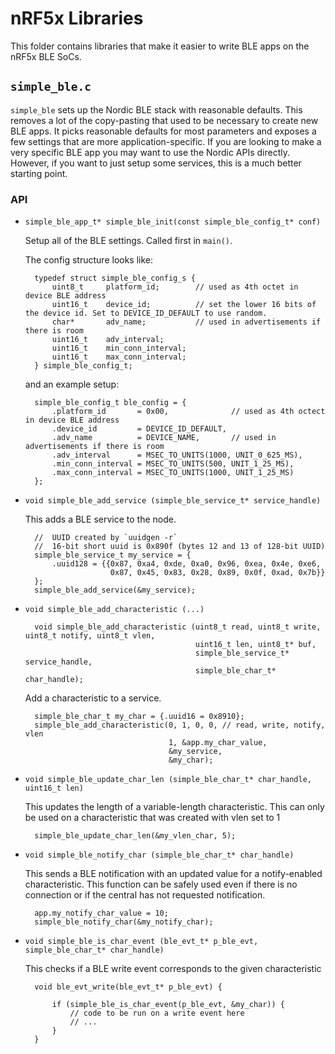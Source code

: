 nRF5x Libraries
===============

This folder contains libraries that make it easier to write BLE apps on the
nRF5x BLE SoCs.

## `simple_ble.c`

`simple_ble` sets up the Nordic BLE stack with reasonable defaults. This
removes a lot of the copy-pasting that used to be necessary to create new BLE apps.
It picks reasonable defaults for most parameters and exposes a few settings
that are more application-specific. If you are looking to make a very specific
BLE app you may want to use the Nordic APIs directly. However, if you want
to just setup some services, this is a much better starting point.

### API

- `simple_ble_app_t* simple_ble_init(const simple_ble_config_t* conf)`

    Setup all of the BLE settings. Called first in `main()`.

    The config structure looks like:

        typedef struct simple_ble_config_s {
            uint8_t     platform_id;        // used as 4th octet in device BLE address
            uint16_t    device_id;          // set the lower 16 bits of the device id. Set to DEVICE_ID_DEFAULT to use random.
            char*       adv_name;           // used in advertisements if there is room
            uint16_t    adv_interval;
            uint16_t    min_conn_interval;
            uint16_t    max_conn_interval;
        } simple_ble_config_t;

    and an example setup:

        simple_ble_config_t ble_config = {
            .platform_id       = 0x00,              // used as 4th octect in device BLE address
            .device_id         = DEVICE_ID_DEFAULT,
            .adv_name          = DEVICE_NAME,       // used in advertisements if there is room
            .adv_interval      = MSEC_TO_UNITS(1000, UNIT_0_625_MS),
            .min_conn_interval = MSEC_TO_UNITS(500, UNIT_1_25_MS),
            .max_conn_interval = MSEC_TO_UNITS(1000, UNIT_1_25_MS)
        };

- `void simple_ble_add_service (simple_ble_service_t* service_handle)`

    This adds a BLE service to the node.

        //  UUID created by `uuidgen -r`
        //  16-bit short uuid is 0x890f (bytes 12 and 13 of 128-bit UUID)
        simple_ble_service_t my_service = {
            .uuid128 = {{0x87, 0xa4, 0xde, 0xa0, 0x96, 0xea, 0x4e, 0xe6,
                         0x87, 0x45, 0x83, 0x28, 0x89, 0x0f, 0xad, 0x7b}}
        };
        simple_ble_add_service(&my_service);

- `void simple_ble_add_characteristic (...)`

        void simple_ble_add_characteristic (uint8_t read, uint8_t write, uint8_t notify, uint8_t vlen,
                                            uint16_t len, uint8_t* buf,
                                            simple_ble_service_t* service_handle,
                                            simple_ble_char_t* char_handle);

    Add a characteristic to a service.

        simple_ble_char_t my_char = {.uuid16 = 0x8910};
        simple_ble_add_characteristic(0, 1, 0, 0, // read, write, notify, vlen
                                      1, &app.my_char_value,
                                      &my_service,
                                      &my_char);

- `void simple_ble_update_char_len (simple_ble_char_t* char_handle, uint16_t len)`

    This updates the length of a variable-length characteristic. This can only
    be used on a characteristic that was created with vlen set to 1

        simple_ble_update_char_len(&my_vlen_char, 5);

- `void simple_ble_notify_char (simple_ble_char_t* char_handle)`

    This sends a BLE notification with an updated value for a notify-enabled
    characteristic. This function can be safely used even if there is no
    connection or if the central has not requested notification.

        app.my_notify_char_value = 10;
        simple_ble_notify_char(&my_notify_char);

- `void simple_ble_is_char_event (ble_evt_t* p_ble_evt, simple_ble_char_t* char_handle)`

    This checks if a BLE write event corresponds to the given characteristic

        void ble_evt_write(ble_evt_t* p_ble_evt) {
            
            if (simple_ble_is_char_event(p_ble_evt, &my_char)) {
                // code to be run on a write event here
                // ...
            }
        }

